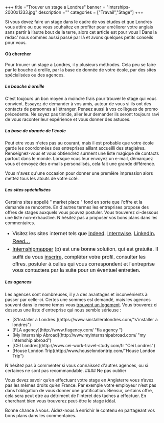 +++
title ="Trouver un stage a Londres"
banner = "interships-2000x1333.jpg"
description =""
categories = ["Travail","Stage"]
+++

Si vous devez faire un stage dans le cadre de vos études et que Londres vous attire ou que vous souhaitez en profiter pour améliorer votre anglais sans partir à l’autre bout de la terre, alors cet article est pour vous ! Dans la rédac' nous sommes aussi passé par là et avons quelques petits conseils pour vous.
<!--
sdsdfs<li><span style="font-weight: 300; line-height: 1.5; font-family: Raleway, sans-serif; font-size: medium;">Commencez par mettre à jour votre CV en anglais ainsi que votre lettre de motivation</span></li>
<li><span style="font-family: Raleway, sans-serif; font-size: 1.07rem; font-weight: 300; line-height: 1.5;">Si vous avez la chance que votre école met à votre disposition des offres de stages, ne les mettez pas de côté avec la conviction de pouvoir trouver mieux. Ce n’est pas si facile que ça de trouver un stage par ses propres moyens.</span></li>
<li><span style="font-size: 1.07rem; font-weight: 300; font-family: Raleway, sans-serif; line-height: 1.5;">Consultez les étudiants de la promotion précédente qui sont eux aussi passer par là. Si leur stage s’est bien passé il est probable que leurs entreprises recrutent à nouveau des stagiaires. Demandez leur, l'email adresse de leur contacte.</span></li>
-->

#### Où chercher


Pour trouver un stage a Londres, il y plusieurs méthodes. Cela peu se faire par le bouche à oreille, par la base de donnée de votre école, par des sites spécialisées ou des agences.

##### Le bouche à oreille

C'est toujours un bon moyen a moindre frais pour trouver le stage qui vous convient. Essayez de demander à vos amis, autour de vous si ils ont des contacts de personnes a l'étranger. Pensez aussi à vos collègues de promo précedente. Ne soyez pas timide, aller leur demander ils seront toujours ravi de vous raconter leur expérience et vous donner des astuces.


##### La base de donnée de l'école

Peut etre vous n'etes pas au courant, mais il est probable que votre école garde les coordonnées des entreprises aillant accueilli des stagiaires. Renseignez-vous et vous obtiendrez surment une liste magique de contacts partout dans le monde. Lorsque vous leur envoyez un e-mail, démarquez vous et envoyez des e-mails personalisés, cela fait une grande différence.

Vous n'avez qu'une occasion pour donner une première impression alors mettez tous les atouts de votre coté.


##### Les sites spécialisées

Certains sites appellé " market place " fond en sorte que l'offre et la demande se rencontre. En d'autres termes les entreprises propose des offres de stages auxquels vous pouvez postuler. Vous trouverez ci-dessous une liste non-exhaustive. N'hésitez pas a proposer vos bons plans dans les commentaires.

<ul>
<li><span style="font-size: 1.07rem; font-weight: 300; font-family: Raleway, sans-serif; line-height: 1.5;">Visitez les sites internet tels que <a href="https://www.indeed.co.uk/Internship-jobs">Indeed</a>, <a href="http://www.internwise.co.uk/">Internwise</a>, <a href="https://www.linkedin.com/jobs/internship-jobs/?country=gb">LinkedIn</a>, <a href="https://www.reed.co.uk/jobs/internship">Reed…</a></span></li>
<li><span style="font-size: 1.07rem; font-weight: 300; font-family: Raleway, sans-serif; line-height: 1.5;"><a href="https://www.internshipmapper.com/fr/villes/londres">Internshipmapper</a> (p) est une bonne solution, qui est gratuite. Il suffit de vous <a href="https://www.internshipmapper.com/fr/inscription">inscrire</a>, compléter votre profil, consulter les offres, postuler à celles qui vous correspondent et l'entreprise vous contactera par la suite pour un éventuel entretien. </span></li>
</ul>

##### Les agences

Les agences sont nombreuses, il y a des avantages et inconvénients à passer par celle-ci. Certes une sommes est demandé, mais les agences souvent dans le meme temps vous [trouvent un logement](https://nutspubcrawl.com/fr/blog/logement-a-londres/ "trouver un logement"). Vous trouverez ci dessous une liste d'entreprise qui nous semble sérieuse :
<ul><li>[S'Installer a Londres ](https://www.sinstalleralondres.com/"s'installer a londres")</li>
    <li>[FLA agency](http://www.flagency.com/ "fla agency ")</li>
    <li>[My Internship Abroad](http://www.myinternshipabroad.com/ "my internship abroad")</li>
    <li>[CEI Londres](http://www.cei-work-travel-study.com/fr "Cei Londres")</li>
    <li>[House London Trip](http://www.houselondontrip.com/"House London Trip")</li> 
</ul>
N'hésitez pas à commenter si vous connaissez d'autres agences, ou si certaines ne sont pas recommandable.
#### Ne pas oublier

Vous devez savoir qu’en effectuant votre stage en Angleterre vous n’avez pas les mêmes droits qu’en France. Par exemple votre employeur n’est pas dans l’obligation de vous donner une gratification. Biensur, certains offre, cela sera
peut etre au détriment de l'interet des taches a effectuer. En cherchant bien vous trouverez peut-être le stage idéal.


Bonne chance à vous. Aidez-nous à enrichir le contenu en partageant vos bons plans dans les commentaires.
